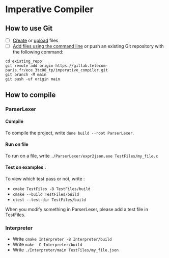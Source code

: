 # Imperative Compiler



## How to use Git

- [ ] [Create](https://docs.gitlab.com/ee/user/project/repository/web_editor.html#create-a-file) or [upload](https://docs.gitlab.com/ee/user/project/repository/web_editor.html#upload-a-file) files
- [ ] [Add files using the command line](https://docs.gitlab.com/ee/gitlab-basics/add-file.html#add-a-file-using-the-command-line) or push an existing Git repository with the following command:

```
cd existing_repo
git remote add origin https://gitlab.telecom-paris.fr/ece_3tc08_tp/imperative_compiler.git
git branch -M main
git push -uf origin main
```

## How to compile

### ParserLexer

#### Compile
To compile the project, write `dune build --root ParserLexer`.

#### Run on file
To run on a file, write `./ParserLexer/expr2json.exe TestFiles/my_file.c`

#### Test on examples :
To view which test pass or not, write :
- `cmake TestFiles -B TestFiles/build`
- `cmake --build TestFiles/build`
- `ctest --test-dir TestFiles/build`

When you modify something in ParserLexer, please add a test file in TestFiles.

### Interpreter

- Write `cmake Interpreter -B Interpreter/build`
- Write `make -C Interpreter/build `
- Write `./Interpreter/main TestFiles/my_file.json`

